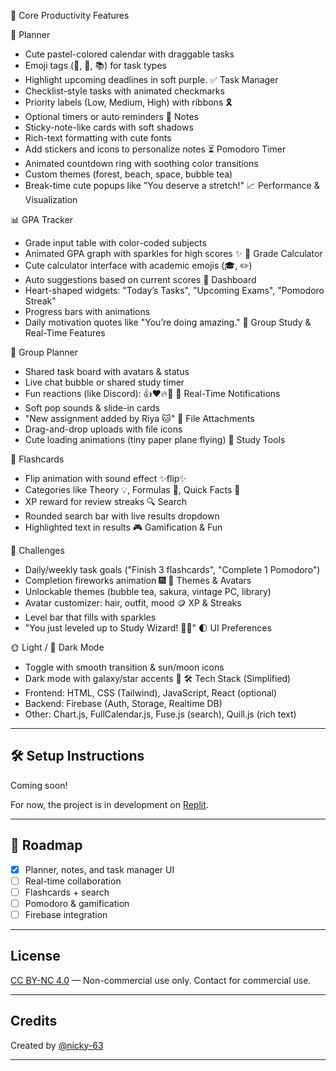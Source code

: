🧠 Core Productivity Features

📅 Planner
- Cute pastel-colored calendar with draggable tasks
- Emoji tags (📖, 📝, 📚) for task types
- Highlight upcoming deadlines in soft purple.
✅ Task Manager
- Checklist-style tasks with animated checkmarks
- Priority labels (Low, Medium, High) with ribbons 🎗️
- Optional timers or auto reminders
📝 Notes
- Sticky-note-like cards with soft shadows
- Rich-text formatting with cute fonts
- Add stickers and icons to personalize notes
⏳ Pomodoro Timer
- Animated countdown ring with soothing color transitions
- Custom themes (forest, beach, space, bubble tea)
- Break-time cute popups like "You deserve a stretch!"
📈 Performance & Visualization

📊 GPA Tracker
- Grade input table with color-coded subjects
- Animated GPA graph with sparkles for high scores ✨
🧮 Grade Calculator
- Cute calculator interface with academic emojis (🎓, ✏️)
- Auto suggestions based on current scores
📌 Dashboard
- Heart-shaped widgets: "Today’s Tasks", "Upcoming Exams", "Pomodoro Streak"
- Progress bars with animations
- Daily motivation quotes like "You’re doing amazing."
👥 Group Study & Real-Time Features

💬 Group Planner
- Shared task board with avatars & status
- Live chat bubble or shared study timer
- Fun reactions (like Discord): 👍❤️🔥🥺
🔔 Real-Time Notifications
- Soft pop sounds & slide-in cards
- "New assignment added by Riya 🐱"
📎 File Attachments
- Drag-and-drop uploads with file icons
- Cute loading animations (tiny paper plane flying)
🧠 Study Tools

📇 Flashcards
- Flip animation with sound effect ✨flip✨
- Categories like Theory 💡, Formulas 🔢, Quick Facts 🎯
- XP reward for review streaks
🔍 Search
- Rounded search bar with live results dropdown
- Highlighted text in results
🎮 Gamification & Fun

🎯 Challenges
- Daily/weekly task goals ("Finish 3 flashcards", "Complete 1 Pomodoro")
- Completion fireworks animation 🎆
🧸 Themes & Avatars
- Unlockable themes (bubble tea, sakura, vintage PC, library)
- Avatar customizer: hair, outfit, mood
🪙 XP & Streaks
- Level bar that fills with sparkles
- "You just leveled up to Study Wizard! 🧙‍♀️"
🌓 UI Preferences

🌞 Light / 🌙 Dark Mode
- Toggle with smooth transition & sun/moon icons
- Dark mode with galaxy/star accents 🌌
🛠 Tech Stack (Simplified)
- Frontend: HTML, CSS (Tailwind), JavaScript, React (optional)
- Backend: Firebase (Auth, Storage, Realtime DB)
- Other: Chart.js, FullCalendar.js, Fuse.js (search), Quill.js (rich text)



---

## 🛠️ Setup Instructions

Coming soon!

For now, the project is in development on [Replit](https://replit.com/@shrestavagdev/StudentLifeTracker).

---

## 📌 Roadmap

- [x] Planner, notes, and task manager UI
- [ ] Real-time collaboration
- [ ] Flashcards + search
- [ ] Pomodoro & gamification
- [ ] Firebase integration

---

##  License

 [CC BY-NC 4.0](https://creativecommons.org/licenses/by-nc/4.0/) — Non-commercial use only. Contact for commercial use.


---

##  Credits

Created  by [@nicky-63](https://github.com/nicky-63)  


---


